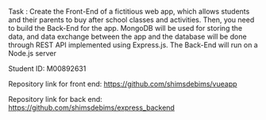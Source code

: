 
Task :
Create the Front-End of a fictitious web app, which allows students and their parents to buy after school classes and activities. Then, you need to build the Back-End for the app. MongoDB will be used for storing the data, and data exchange between the app and the database will be done through REST API implemented using Express.js. The Back-End will run on a Node.js server


Student ID: M00892631

Repository link for front end: https://github.com/shimsdebims/vueapp

Repository link for back end: https://github.com/shimsdebims/express_backend
